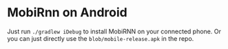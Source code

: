 # MobiRnn on Android

Just run `./gradlew iDebug` to install MobiRNN on your connected phone. Or you can just directly use the `blob/mobile-release.apk` in the repo.


